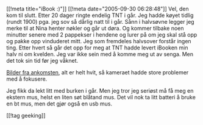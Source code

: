 [[!meta  title="iBook :)"]]
[[!meta  date="2005-09-30 06:28:48"]]
Vel, den kom til slutt. Etter 20 dager ringte endelig TNT i går. Jeg hadde køyet tidlig (rundt 1900) pga. jeg sov så dårlig natt til i går. Sånn i halvsøvne legger jeg merke til at Nina henter nøkler og går ut døra. Og kommer tilbake noen minutter senere med 2 pappekser i hendene og lurer på om jeg skal stå opp og pakke opp vinduderet mitt. Jeg som fremdeles halvsover forstår ingen ting. Etter hvert så går det opp for meg at TNT hadde levert iBooken min halv ni om kvelden. Jeg var ikke sein med å komme meg ut av senga. Men det tok sin tid før jeg våknet.

<a href="http://gallery.sakarias.net/Mac%20ankomst/">Bilder fra ankomsten</a>, alt er helt hvit, så kameraet hadde store problemer med å fokusere.

Jeg fikk da lekt litt med burken i går. Men jeg tror jeg seriøst må få meg en ekstern mus, helst en liten søt blåtand mus. Det vil nok ta litt batteri å bruke en bt mus, men det gjør også en usb mus.

[[!tag  geeking]]